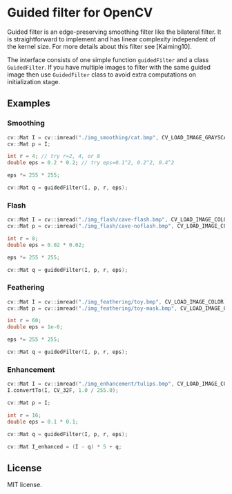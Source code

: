 # Guided filter for OpenCV

Guided filter is an edge-preserving smoothing filter like the bilateral filter. It is straightforward to implement and has linear complexity independent of the kernel size. For more details about this filter see [Kaiming10].

The interface consists of one simple function `guidedFilter` and a class `GuidedFilter`. If you have multiple images to filter with the same guided image then use `GuidedFilter` class to avoid extra computations on initialization stage.


## Examples


### Smoothing

```c++
cv::Mat I = cv::imread("./img_smoothing/cat.bmp", CV_LOAD_IMAGE_GRAYSCALE);
cv::Mat p = I;

int r = 4; // try r=2, 4, or 8
double eps = 0.2 * 0.2; // try eps=0.1^2, 0.2^2, 0.4^2

eps *= 255 * 255;

cv::Mat q = guidedFilter(I, p, r, eps);
```

### Flash

```c++
cv::Mat I = cv::imread("./img_flash/cave-flash.bmp", CV_LOAD_IMAGE_COLOR);
cv::Mat p = cv::imread("./img_flash/cave-noflash.bmp", CV_LOAD_IMAGE_COLOR);

int r = 8;
double eps = 0.02 * 0.02;

eps *= 255 * 255;

cv::Mat q = guidedFilter(I, p, r, eps);
```

### Feathering

```c++
cv::Mat I = cv::imread("./img_feathering/toy.bmp", CV_LOAD_IMAGE_COLOR);
cv::Mat p = cv::imread("./img_feathering/toy-mask.bmp", CV_LOAD_IMAGE_GRAYSCALE);

int r = 60;
double eps = 1e-6;

eps *= 255 * 255;

cv::Mat q = guidedFilter(I, p, r, eps);
```

### Enhancement

```c++
cv::Mat I = cv::imread("./img_enhancement/tulips.bmp", CV_LOAD_IMAGE_COLOR);
I.convertTo(I, CV_32F, 1.0 / 255.0);

cv::Mat p = I;

int r = 16;
double eps = 0.1 * 0.1;

cv::Mat q = guidedFilter(I, p, r, eps);

cv::Mat I_enhanced = (I - q) * 5 + q;
```



## License

MIT license.

